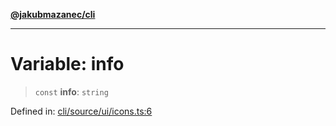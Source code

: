 [**@jakubmazanec/cli**](../../../README.md)

---

# Variable: info

> `const` **info**: `string`

Defined in:
[cli/source/ui/icons.ts:6](https://github.com/jakubmazanec/tools/blob/f779e75b9ef98389e12e52575295bd1ef364daca/packages/cli/source/ui/icons.ts#L6)
